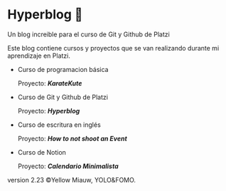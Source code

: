 # Hyperblog 🌃
Un blog increible para el curso de Git y Github de Platzi

Este blog contiene cursos y proyectos que se van realizando durante mi aprendizaje en Platzi.

 -  Curso de programacion básica 
    
     Proyecto: ***KarateKute***

-  Curso de Git y Github de Platzi
	
    Proyecto: ***Hyperblog***

-  Curso de escritura en inglés
	
    Proyecto: ***How to not shoot an Event***

-  Curso de Notion
	
    Proyecto: ***Calendario Minimalista***

version 2.23 ©Yellow Miauw, YOLO&FOMO.